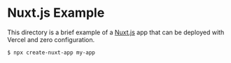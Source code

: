 # Nuxt.js Example

This directory is a brief example of a [Nuxt.js](https://nuxtjs.org) app that can be deployed with Vercel and zero configuration.

```shell
$ npx create-nuxt-app my-app
```
